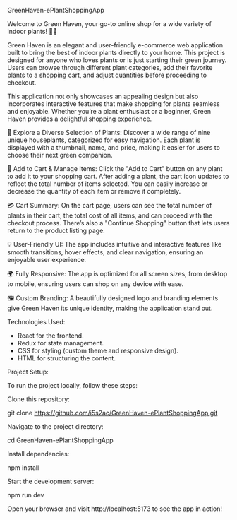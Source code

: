 GreenHaven-ePlantShoppingApp

Welcome to Green Haven, your go-to online shop for a wide variety of indoor plants! 🌱✨

Green Haven is an elegant and user-friendly e-commerce web application built to bring the best of indoor plants directly to your home. This project is designed for anyone who loves plants or is just starting their green journey. Users can browse through different plant categories, add their favorite plants to a shopping cart, and adjust quantities before proceeding to checkout.

This application not only showcases an appealing design but also incorporates interactive features that make shopping for plants seamless and enjoyable. Whether you’re a plant enthusiast or a beginner, Green Haven provides a delightful shopping experience.

🌿 Explore a Diverse Selection of Plants:
Discover a wide range of nine unique houseplants, categorized for easy navigation. Each plant is displayed with a thumbnail, name, and price, making it easier for users to choose their next green companion.

🛒 Add to Cart & Manage Items:
Click the "Add to Cart" button on any plant to add it to your shopping cart. After adding a plant, the cart icon updates to reflect the total number of items selected. You can easily increase or decrease the quantity of each item or remove it completely.

💳 Cart Summary:
On the cart page, users can see the total number of plants in their cart, the total cost of all items, and can proceed with the checkout process. There’s also a "Continue Shopping" button that lets users return to the product listing page.

💡 User-Friendly UI:
The app includes intuitive and interactive features like smooth transitions, hover effects, and clear navigation, ensuring an enjoyable user experience.

🌍 Fully Responsive:
The app is optimized for all screen sizes, from desktop to mobile, ensuring users can shop on any device with ease.

🖼️ Custom Branding: 
A beautifully designed logo and branding elements give Green Haven its unique identity, making the application stand out.

Technologies Used:
- React for the frontend.
- Redux for state management.
- CSS for styling (custom theme and responsive design).
- HTML for structuring the content.

Project Setup:

To run the project locally, follow these steps:

Clone this repository:

git clone https://github.com/i5s2ac/GreenHaven-ePlantShoppingApp.git

Navigate to the project directory:

cd GreenHaven-ePlantShoppingApp

Install dependencies:

npm install

Start the development server:

npm run dev

Open your browser and visit http://localhost:5173 to see the app in action!

